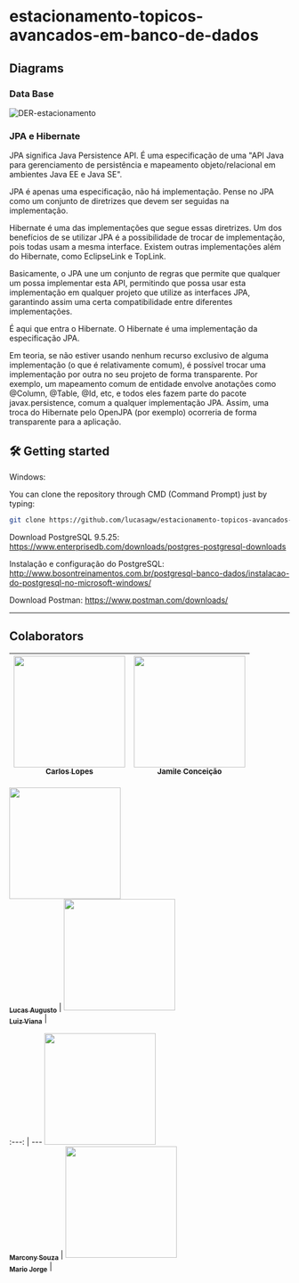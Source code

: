# estacionamento-topicos-avancados-em-banco-de-dados

## Diagrams 

### Data Base

<img src="https://i.ibb.co/DLnz8zd/DER-estacionamento.png" alt="DER-estacionamento" border="0">

### JPA e Hibernate

JPA significa Java Persistence API. É uma especificação de uma "API Java para gerenciamento de persistência e mapeamento objeto/relacional em ambientes Java EE e Java SE".

JPA é apenas uma especificação, não há implementação. Pense no JPA como um conjunto de diretrizes que devem ser seguidas na implementação.

Hibernate é uma das implementações que segue essas diretrizes. Um dos benefícios de se utilizar JPA é a possibilidade de trocar de implementação, pois todas usam a mesma interface. Existem outras implementações além do Hibernate, como EclipseLink e TopLink.

Basicamente, o JPA une um conjunto de regras que permite que qualquer um possa implementar esta API, permitindo que possa usar esta implementação em qualquer projeto que utilize as interfaces JPA, garantindo assim uma certa compatibilidade entre diferentes implementações.

É aqui que entra o Hibernate. O Hibernate é uma implementação da especificação JPA.

Em teoria, se não estiver usando nenhum recurso exclusivo de alguma implementação (o que é relativamente comum), é possível trocar uma implementação por outra no seu projeto de forma transparente. Por exemplo, um mapeamento comum de entidade envolve anotações como @Column, @Table, @Id, etc, e todos eles fazem parte do pacote javax.persistence, comum a qualquer implementação JPA. Assim, uma troca do Hibernate pelo OpenJPA (por exemplo) ocorreria de forma transparente para a aplicação.

## 🛠 Getting started

Windows:

You can clone the repository through CMD (Command Prompt) just by typing:

```sh
git clone https://github.com/lucasagw/estacionamento-topicos-avancados-em-banco-de-dados.git
```
Download PostgreSQL 9.5.25: https://www.enterprisedb.com/downloads/postgres-postgresql-downloads

Instalação e configuração do PostgreSQL: http://www.bosontreinamentos.com.br/postgresql-banco-dados/instalacao-do-postgresql-no-microsoft-windows/

Download Postman: https://www.postman.com/downloads/

---

## Colaborators
	

[<img src="https://avatars.githubusercontent.com/u/62854228?v=4" width="200px; "/><br><sub><b>Carlos Lopes</b></sub>](https://github.com/carlosdevv/) |  [<img src="https://avatars.githubusercontent.com/u/15247079?v=4" width="200px;"/><br><sub><b>Jamile Conceição</b></sub>](https://github.com/jamile08) | 	
:---: | ---

[<img src="https://avatars.githubusercontent.com/u/79553621?s=96&v=4" width="200px;"/><br><sub><b>Lucas Augusto</b></sub>](https://github.com/lucasagw) | 	 [<img src="https://avatars.githubusercontent.com/u/55607722?v=4" width="200px;"/><br><sub><b>Luiz Viana</b></sub>](https://github.com/LuizVian4/) |

:---: | ---
[<img src="https://avatars.githubusercontent.com/u/54107073?v=4" width="200px;"/><br><sub><b>Marcony Souza</b></sub>](https://github.com/marconySouza) | 	 [<img src="https://avatars.githubusercontent.com/u/554178?v=4" width="200px;"/><br><sub><b>Mario Jorge</b></sub>](https://github.com/mariojp) |
